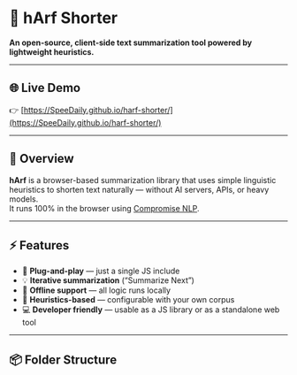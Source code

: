 # 🧠 hArf Shorter  
**An open-source, client-side text summarization tool powered by lightweight heuristics.**

---

## 🌐 Live Demo
👉 [https://SpeeDaily.github.io/harf-shorter/](https://SpeeDaily.github.io/harf-shorter/)

---

## 🚀 Overview
**hArf** is a browser-based summarization library that uses simple linguistic heuristics to shorten text naturally — without AI servers, APIs, or heavy models.  
It runs 100% in the browser using [Compromise NLP](https://github.com/spencermountain/compromise).

---

## ⚡ Features
- 🧩 **Plug-and-play** — just a single JS include  
- 💡 **Iterative summarization** (“Summarize Next”)  
- 🧠 **Offline support** — all logic runs locally  
- 📁 **Heuristics-based** — configurable with your own corpus  
- 💻 **Developer friendly** — usable as a JS library or as a standalone web tool

---

## 📦 Folder Structure
